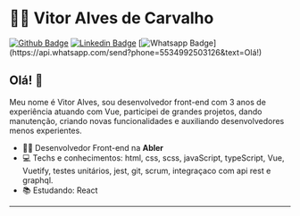 # :man_technologist: Vitor Alves de Carvalho

[![Github Badge](https://img.shields.io/badge/-Github-000?style=flat-square&logo=Github&logoColor=white&link=https://https://github.com/VitorAlvesCarvalho)](https://github.com/VitorAlvesCarvalho)
[![Linkedin Badge](https://img.shields.io/badge/-LinkedIn-blue?style=flat-square&logo=Linkedin&logoColor=white&link=https://www.linkedin.com/in/vitor-ac/)](https://www.linkedin.com/in/vitor-ac/)
[![Whatsapp Badge](https://img.shields.io/badge/-Whatsapp-4CA143?style=flat-square&labelColor=4CA143&logo=whatsapp&logoColor=white&link=https://api.whatsapp.com/send?phone=5534992503126&text=Olá!)](https://api.whatsapp.com/send?phone=5534992503126&text=Olá!)


## Olá! 👋

Meu nome é Vitor Alves, sou desenvolvedor front-end com 3 anos de experiência atuando com Vue, participei de grandes projetos, dando manutenção, criando novas funcionalidades e auxiliando desenvolvedores menos experientes.

- :office_worker: Desenvolvedor Front-end na **Abler**
- :computer: Techs e conhecimentos: html, css, scss, javaScript, typeScript, Vue, Vuetify, testes unitários, jest, git, scrum, integraçaco com api rest e graphql.
- :books: Estudando: React

---

